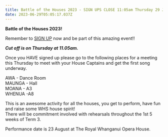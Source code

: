 ```yaml
---
title: Battle of the Houses 2023 - SIGN UPS CLOSE 11:05am Thursday 29 June
date: 2023-06-29T05:05:17.037Z
---
```

**Battle of the Houses 2023!** 

Remember to [SIGN UP](https://docs.google.com/forms/d/1H72kQ7sjVINPW3txXqRC0Ipb90JOJeW2pRigX56J6vo/viewform?edit_requested=true) now and be part of this amazing event!!

***Cut off is on Thursday at 11.05am.***  

Once you HAVE signed up please go to the following places for a meeting this Thursday to meet with your House Captains and get the first song underway.  

AWA - Dance Room  
MAUNGA - Hall  
MOANA - A3  
WHENUA -A8

This is an awesome activity for all the houses, you get to perform, have fun and raise some WHS house spirit!  
There will be commitment involved with rehearsals throughout the 1st 5 weeks of Term 3.  

Performance date is 23 August at The Royal Whanganui Opera House.